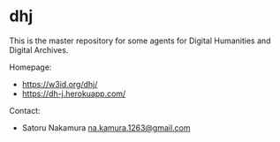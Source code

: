 dhj
===========

This is the master repository for some agents for Digital Humanities and Digital Archives.

Homepage:
* https://w3id.org/dhj/
* https://dh-j.herokuapp.com/

Contact:
* Satoru Nakamura <na.kamura.1263@gmail.com>
